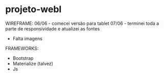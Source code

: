 # projeto-webI

WIREFRAME: 
06/06 - comecei versão para tablet 
07/06 - terminei toda a parte de responsividade e atualizei as fontes
* Falta imagens

FRAMEWORKS:
* Bootstrap
* Materialize (talvez)
* Js
